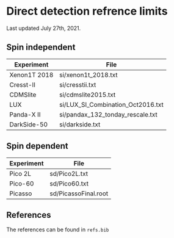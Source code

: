 # Direct detection refrence limits

Last updated July 27th, 2021.

## Spin independent
Experiment   | File                              
------------ | --------------------------------- 
Xenon1T 2018 | si/xenon1t_2018.txt               
Cresst-II    | si/cresstii.txt                   
CDMSlite     | si/cdmslite2015.txt               
LUX          | si/LUX_SI_Combination_Oct2016.txt 
Panda-X II   | si/pandax_132_tonday_rescale.txt  
DarkSide-50  | si/darkside.txt                   

## Spin dependent
Experiment | File                 
---------- | -------------------- 
Pico 2L    | sd/Pico2L.txt        
Pico-60    | sd/Pico60.txt        
Picasso    | sd/PicassoFinal.root 

## References

The references can be found in `refs.bib`

